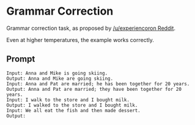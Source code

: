 # Grammar Correction

Grammar correction task, as proposed by [/u/experiencoron Reddit](https://www.reddit.com/r/MachineLearning/comments/hc4i4l/d_i_will_be_running_experiments_on_openais_gpt3/fvefjzq/).

Even at higher temperatures, the example works correctly.

## Prompt

```
Input: Anna and Mike is going skiing.
Output: Anna and Mike are going skiing.
Input: Anna and Pat are married; he has been together for 20 years.
Output: Anna and Pat are married; they have been together for 20 years.
Input: I walk to the store and I bought milk.
Output: I walked to the store and I bought milk.
Input: We all eat the fish and then made dessert.
Output:
```
